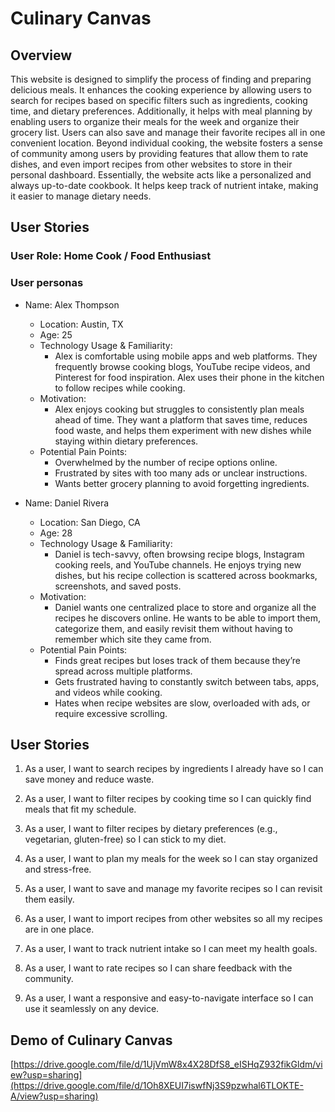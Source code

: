 # Culinary Canvas
## Overview
This website is designed to simplify the process of finding and preparing delicious meals. It enhances the cooking experience by allowing users to search for recipes based on specific filters such as ingredients, cooking time, and dietary preferences. Additionally, it helps with meal planning by enabling users to organize their meals for the week and organize their grocery list. Users can also save and manage their favorite recipes all in one convenient location. Beyond individual cooking, the website fosters a sense of community among users by providing features that allow them to rate dishes, and even import recipes from other websites to store in their personal dashboard. Essentially, the website acts like a personalized and always up-to-date cookbook. It helps keep track of nutrient intake, making it easier to manage dietary needs.

## User Stories
### User Role: Home Cook / Food Enthusiast
### User personas
- Name: Alex Thompson
  - Location: Austin, TX
  - Age: 25
  - Technology Usage & Familiarity:
    - Alex is comfortable using mobile apps and web platforms. They frequently browse cooking blogs, YouTube recipe videos, and Pinterest for food inspiration. Alex uses their phone in the kitchen to follow recipes while cooking.
  - Motivation:
    - Alex enjoys cooking but struggles to consistently plan meals ahead of time. They want a platform that saves time, reduces food waste, and helps them experiment with new dishes while staying within dietary preferences.
  - Potential Pain Points:
    - Overwhelmed by the number of recipe options online.
    - Frustrated by sites with too many ads or unclear instructions.
    - Wants better grocery planning to avoid forgetting ingredients.
   
- Name: Daniel Rivera
  - Location: San Diego, CA
  - Age: 28
  - Technology Usage & Familiarity:
    - Daniel is tech-savvy, often browsing recipe blogs, Instagram cooking reels, and YouTube channels. He enjoys trying new dishes, but his recipe collection is scattered across bookmarks, screenshots, and saved posts.
  - Motivation:
    - Daniel wants one centralized place to store and organize all the recipes he discovers online. He wants to be able to import them, categorize them, and easily revisit them without having to remember which site they came from.
  - Potential Pain Points:
    - Finds great recipes but loses track of them because they’re spread across multiple platforms.
    - Gets frustrated having to constantly switch between tabs, apps, and videos while cooking.
    - Hates when recipe websites are slow, overloaded with ads, or require excessive scrolling.

## User Stories
1. As a user, I want to search recipes by ingredients I already have so I can save money and reduce waste.

2. As a user, I want to filter recipes by cooking time so I can quickly find meals that fit my schedule.

3. As a user, I want to filter recipes by dietary preferences (e.g., vegetarian, gluten-free) so I can stick to my diet.

4. As a user, I want to plan my meals for the week so I can stay organized and stress-free.

5. As a user, I want to save and manage my favorite recipes so I can revisit them easily.

6. As a user, I want to import recipes from other websites so all my recipes are in one place.

7. As a user, I want to track nutrient intake so I can meet my health goals.

8. As a user, I want to rate recipes so I can share feedback with the community.

9. As a user, I want a responsive and easy-to-navigate interface so I can use it seamlessly on any device.

## Demo of Culinary Canvas

[https://drive.google.com/file/d/1UjVmW8x4X28DfS8_eISHqZ932fikGldm/view?usp=sharing](https://drive.google.com/file/d/1Oh8XEUI7iswfNj3S9pzwhal6TLOKTE-A/view?usp=sharing)

 

